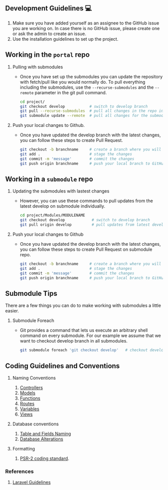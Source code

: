 ## Development Guidelines :computer:
1. Make sure you have added yourself as an assignee to the GitHub issue you are working on. In case there is no GitHub issue, please create one or ask the admin to create an issue.
2. Use the installation guidelines to set up the project.


## Working in the `portal` repo
1. Pulling with submodules

    * Once you have set up the submodules you can update the repository with fetch/pull like you would normally do. To pull everything including the submodules, use the ```--recurse-submodules``` and the ```--remote``` parameter in the git pull command.

        ```sh
        cd project/
        git checkout develop           # switch to develop branch
        git pull --recurse-submodules  # pull all changes in the repo including changes in the submodules
        git submodule update --remote  # pull all changes for the submodules
        ```

2. Push your local changes to Github.
    * Once you have updated the develop branch with the latest changes, you can follow these steps to create Pull Request.  

        ```sh
        git checkout -b branchname     # create a branch where you will commit your changes
        git add .                      # stage the changes
        git commit -m 'message'        # commit the changes
        git push origin branchname     # push your local branch to GitHub and then create a Pull Request
        ```

## Working in a `submodule` repo

1. Updating the submodules with lastest changes
    * However, you can use these commands to pull updates from the latest develop on submodule individually.

        ```sh
        cd project/Modules/MODULENAME
        git checkout develop            # switch to develop branch
        git pull origin develop         # pull updates from latest develop
        ```
2. Push your local changes to Github
    *  Once you have updated the develop branch with the latest changes, you can follow these steps to create Pull Request on submodule repo.

        ```sh
        git checkout -b branchname     # create a branch where you will commit your changes
        git add .                      # stage the changes
        git commit -m 'message'        # commit the changes
        git push origin branchname     # push your local branch to GitHub submodule repo and then create a Pull Request
        ```
## Submodule Tips

There are a few things you can do to make working with submodules a little easier.

1. Submodule Foreach

    * Git provides a command that lets us execute an arbitrary shell command on every submodule. For our example we assume that we want to checkout develop branch in all submodules.

        ```sh
        git submodule foreach 'git checkout develop'   # checkout develop branch in all submodules
        ```

## Coding Guidelines and Conventions

1. Naming Conventions
    1. [Controllers](https://www.laravelbestpractices.com/#controllers)
    2. [Models](https://www.laravelbestpractices.com/#models)
    3. [Functions](https://www.laravelbestpractices.com/#functions)
    4. [Routes](https://www.laravelbestpractices.com/#routes)
    5. [Variables](https://www.laravelbestpractices.com/#variables)
    6. [Views](https://www.laravelbestpractices.com/#variables)

2. Database conventions
    1. [Table and Fields Naming](https://www.laravelbestpractices.com/#table-fields-naming)
    2. [Database Alterations](https://www.laravelbestpractices.com/#database-alterations)

3. Formatting
    1. [PSR-2 coding standard](https://www.php-fig.org/psr/psr-2/).

### References
1. [Laravel Guidelines](https://github.com/ColoredCow/resources/tree/master/laravel)
